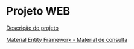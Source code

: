 # Projeto WEB 

[Descrição do projeto](attachments/projeto-asp-net-core-mvc-ef.pdf)


[Material Entity Framework - Material de consulta](attachments/entity-framework.pdf)

